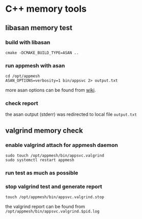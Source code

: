 # C++ memory tools

## libasan memory test

### build with libasan

```shell
cmake -DCMAKE_BUILD_TYPE=ASAN ..
```

### run appmesh with asan

```shell
cd /opt/appmesh
ASAN_OPTIONS=verbosity=1 bin/appsvc 2> output.txt

```

more asan options can be found from [wiki](https://github.com/google/sanitizers/wiki/AddressSanitizerFlags).

### check report

the asan output (stderr) was redirected to local file `output.txt`

## valgrind memory check

### enable valgrind attach for appmesh daemon

```shell
sudo touch /opt/appmesh/bin/appsvc.valgrind
sudo systemctl restart appmesh
```

### run test as much as possible

### stop valgrind test and generate report

```shell
touch /opt/appmesh/bin/appsvc.valgrind.stop
```

the valgrind report can be found from `/opt/appmesh/bin/appsvc.valgrind.$pid.log`
